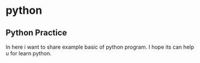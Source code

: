 # python
## Python Practice
In here i want to share example basic of python program.
I hope its can help u for learn python.

